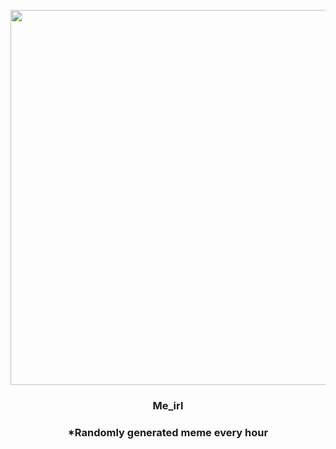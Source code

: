 <p align="center">
        <img src="https://i.redd.it/6z1mx8ierhs91.jpg" width="600" height="600">
        </p>
        <h3 align="center">Me_irl</h3>
        <h3 align="center">*Randomly generated meme every hour</h3>
    